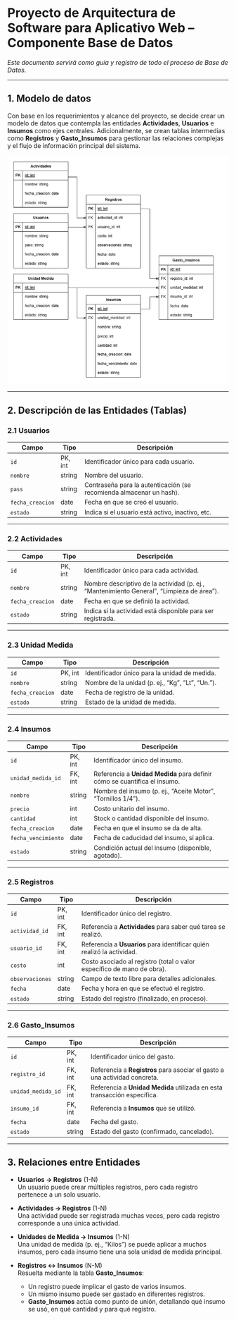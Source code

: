 # Proyecto de Arquitectura de Software para Aplicativo Web – Componente Base de Datos

_Este documento servirá como guía y registro de todo el proceso de Base de Datos._

---

## 1. Modelo de datos

Con base en los requerimientos y alcance del proyecto, se decide crear un modelo de datos que contempla las entidades **Actividades**, **Usuarios** e **Insumos** como ejes centrales. Adicionalmente, se crean tablas intermedias como **Registros** y **Gasto_Insumos** para gestionar las relaciones complejas y el flujo de información principal del sistema.

<img src="V2.png" alt="Modelo de datos" width="700"/>

---

## 2. Descripción de las Entidades (Tablas)

### 2.1 Usuarios

| Campo            | Tipo      | Descripción                                                                 |
|------------------|-----------|-----------------------------------------------------------------------------|
| `id`             | PK, int   | Identificador único para cada usuario.                                      |
| `nombre`         | string    | Nombre del usuario.                                                          |
| `pass`           | string    | Contraseña para la autenticación (se recomienda almacenar un hash).          |
| `fecha_creacion` | date      | Fecha en que se creó el usuario.                                            |
| `estado`         | string    | Indica si el usuario está activo, inactivo, etc.                            |

---

### 2.2 Actividades

| Campo            | Tipo      | Descripción                                                                                     |
|------------------|-----------|-------------------------------------------------------------------------------------------------|
| `id`             | PK, int   | Identificador único para cada actividad.                                                       |
| `nombre`         | string    | Nombre descriptivo de la actividad (p. ej., “Mantenimiento General”, “Limpieza de área”).       |
| `fecha_creacion` | date      | Fecha en que se definió la actividad.                                                          |
| `estado`         | string    | Indica si la actividad está disponible para ser registrada.                                    |

---

### 2.3 Unidad Medida

| Campo            | Tipo      | Descripción                                           |
|------------------|-----------|-------------------------------------------------------|
| `id`             | PK, int   | Identificador único para la unidad de medida.         |
| `nombre`         | string    | Nombre de la unidad (p. ej., “Kg”, “Lt”, “Un.”).      |
| `fecha_creacion` | date      | Fecha de registro de la unidad.                       |
| `estado`         | string    | Estado de la unidad de medida.                        |

---

### 2.4 Insumos

| Campo               | Tipo      | Descripción                                                                                         |
|---------------------|-----------|-----------------------------------------------------------------------------------------------------|
| `id`                | PK, int   | Identificador único del insumo.                                                                     |
| `unidad_medida_id`  | FK, int   | Referencia a **Unidad Medida** para definir cómo se cuantifica el insumo.                           |
| `nombre`            | string    | Nombre del insumo (p. ej., “Aceite Motor”, “Tornillos 1/4”).                                        |
| `precio`            | int       | Costo unitario del insumo.                                                                          |
| `cantidad`          | int       | Stock o cantidad disponible del insumo.                                                             |
| `fecha_creacion`    | date      | Fecha en que el insumo se da de alta.                                                               |
| `fecha_vencimiento` | date      | Fecha de caducidad del insumo, si aplica.                                                           |
| `estado`            | string    | Condición actual del insumo (disponible, agotado).                                                  |

---

### 2.5 Registros

| Campo           | Tipo      | Descripción                                                                                         |
|-----------------|-----------|-----------------------------------------------------------------------------------------------------|
| `id`            | PK, int   | Identificador único del registro.                                                                   |
| `actividad_id`  | FK, int   | Referencia a **Actividades** para saber qué tarea se realizó.                                       |
| `usuario_id`    | FK, int   | Referencia a **Usuarios** para identificar quién realizó la actividad.                              |
| `costo`         | int       | Costo asociado al registro (total o valor específico de mano de obra).                              |
| `observaciones` | string    | Campo de texto libre para detalles adicionales.                                                     |
| `fecha`         | date      | Fecha y hora en que se efectuó el registro.                                                        |
| `estado`        | string    | Estado del registro (finalizado, en proceso).                                                       |

---

### 2.6 Gasto_Insumos

| Campo               | Tipo      | Descripción                                                                                       |
|---------------------|-----------|---------------------------------------------------------------------------------------------------|
| `id`                | PK, int   | Identificador único del gasto.                                                                    |
| `registro_id`       | FK, int   | Referencia a **Registros** para asociar el gasto a una actividad concreta.                        |
| `unidad_medida_id`  | FK, int   | Referencia a **Unidad Medida** utilizada en esta transacción específica.                         |
| `insumo_id`         | FK, int   | Referencia a **Insumos** que se utilizó.                                                         |
| `fecha`             | date      | Fecha del gasto.                                                                                  |
| `estado`            | string    | Estado del gasto (confirmado, cancelado).                                                        |

---

## 3. Relaciones entre Entidades

- **Usuarios → Registros** (1-N)  
  Un usuario puede crear múltiples registros, pero cada registro pertenece a un solo usuario.

- **Actividades → Registros** (1-N)  
  Una actividad puede ser registrada muchas veces, pero cada registro corresponde a una única actividad.

- **Unidades de Medida → Insumos** (1-N)  
  Una unidad de medida (p. ej., “Kilos”) se puede aplicar a muchos insumos, pero cada insumo tiene una sola unidad de medida principal.

- **Registros ↔ Insumos** (N-M)  
  Resuelta mediante la tabla **Gasto_Insumos**:  
  - Un registro puede implicar el gasto de varios insumos.  
  - Un mismo insumo puede ser gastado en diferentes registros.  
  - **Gasto_Insumos** actúa como punto de unión, detallando qué insumo se usó, en qué cantidad y para qué registro.